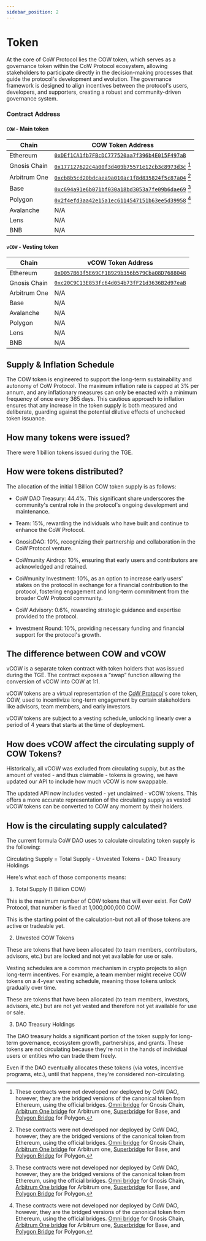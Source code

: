 ```yaml
---
sidebar_position: 2
---
```


# Token

At the core of CoW Protocol lies the COW token, which serves as a governance token within the CoW Protocol ecosystem, allowing stakeholders to participate directly in the decision-making processes that guide the protocol's development and evolution. The governance framework is designed to align incentives between the protocol's users, developers, and supporters, creating a robust and community-driven governance system.

### Contract Address

#### `COW` - Main token

| **Chain**    | **COW Token Address**                                                                                                                     |
| ------------ | ----------------------------------------------------------------------------------------------------------------------------------------- |
| Ethereum     | [`0xDEf1CA1fb7FBcDC777520aa7f396b4E015F497aB`](https://etherscan.io/token/0xDEf1CA1fb7FBcDC777520aa7f396b4E015F497aB)                     |
| Gnosis Chain | [`0x177127622c4a00f3d409b75571e12cb3c8973d3c`](https://gnosisscan.io/token/0x177127622c4a00f3d409b75571e12cb3c8973d3c) [^bridgedTokens]   |
| Arbitrum One | [`0xcb8b5cd20bdcaea9a010ac1f8d835824f5c87a04`](https://arbiscan.io/token/0xcb8b5cd20bdcaea9a010ac1f8d835824f5c87a04) [^bridgedTokens]     |
| Base         | [`0xc694a91e6b071bf030a18bd3053a7fe09b6dae69`](https://basescan.org/token/0xc694a91e6b071bf030a18bd3053a7fe09b6dae69) [^bridgedTokens]    |
| Polygon      | [`0x2f4efd3aa42e15a1ec6114547151b63ee5d39958`](https://polygonscan.com/token/0x2f4efd3aa42e15a1ec6114547151b63ee5d39958) [^bridgedTokens] |
| Avalanche    | N/A                                                                                                                                       |
| Lens         | N/A                                                                                                                                       |
| BNB          | N/A                                                                                                                                       |

[^bridgedTokens]:
    These contracts were not developed nor deployed by CoW DAO, however, they are the bridged versions of the canonical token from Ethereum, using the official bridges.
    [Omni bridge](https://gnosisscan.io/address/0xf6A78083ca3e2a662D6dd1703c939c8aCE2e268d#code) for Gnosis Chain, [Arbitrum One bridge](https://arbiscan.io/address/0x09e9222e96e7b4ae2a407b98d48e330053351eee#code) for Arbitrum one, [Superbridge](https://basescan.org/tx/0xf76a915b7db279a4e559dbc382462e23cb63615f3d3a87ddf36bd96cedf4ca56) for Base, and [Polygon Bridge](https://portal.polygon.technology/bridge) for Polygon.

#### `vCOW` - Vesting token

| **Chain**    | **vCOW Token Address**                                                                                                 |
| ------------ | ---------------------------------------------------------------------------------------------------------------------- |
| Ethereum     | [`0xD057B63f5E69CF1B929b356b579Cba08D7688048`](https://etherscan.io/token/0xD057B63f5E69CF1B929b356b579Cba08D7688048)  |
| Gnosis Chain | [`0xc20C9C13E853fc64d054b73fF21d3636B2d97eaB`](https://gnosisscan.io/token/0xc20C9C13E853fc64d054b73fF21d3636B2d97eaB) |
| Arbitrum One | N/A                                                                                                                    |
| Base         | N/A                                                                                                                    |
| Avalanche    | N/A                                                                                                                    |
| Polygon      | N/A                                                                                                                    |
| Lens         | N/A                                                                                                                    |
| BNB          | N/A                                                                                                                    |

## Supply & Inflation Schedule

The COW token is engineered to support the long-term sustainability and autonomy of CoW Protocol. The maximum inflation rate is capped at 3% per annum, and any inflationary measures can only be enacted with a minimum frequency of once every 365 days. This cautious approach to inflation ensures that any increase in the token supply is both measured and deliberate, guarding against the potential dilutive effects of unchecked token issuance.

## How many tokens were issued?

There were 1 billion tokens issued during the TGE.

## How were tokens distributed?

The allocation of the initial 1 Billion COW token supply is as follows:

- CoW DAO Treasury: 44.4%. This significant share underscores the community's central role in the protocol's ongoing development and maintenance.

- Team: 15%, rewarding the individuals who have built and continue to enhance the CoW Protocol.

- GnosisDAO: 10%, recognizing their partnership and collaboration in the CoW Protocol venture.

- CoWmunity Airdrop: 10%, ensuring that early users and contributors are acknowledged and retained.

- CoWmunity Investment: 10%, as an option to increase early users' stakes on the protocol in exchange for a financial contribution to the protocol, fostering engagement and long-term commitment from the broader CoW Protocol community.

- CoW Advisory: 0.6%, rewarding strategic guidance and expertise provided to the protocol.

- Investment Round: 10%, providing necessary funding and financial support for the protocol's growth.

## The difference between COW and vCOW

vCOW is a separate token contract with token holders that was issued during the TGE. The contract exposes a “swap” function allowing the conversion of vCOW into COW at 1:1.

vCOW tokens are a virtual representation of the [CoW Protocol](https://docs.cow.fi/governance/token)'s core token, COW, used to incentivize long-term engagement by certain stakeholders like advisors, team members, and early investors.

vCOW tokens are subject to a vesting schedule, unlocking linearly over a period of 4 years that starts at the time of deployment.

## How does vCOW affect the circulating supply of COW Tokens?

Historically, all vCOW was excluded from circulating supply, but as the amount of vested - and thus claimable - tokens is growing, we have updated our API to include how much vCOW is now swappable.

The updated API now includes vested - yet unclaimed - vCOW tokens. This offers a more accurate representation of the circulating supply as vested vCOW tokens can be converted to COW any moment by their holders.

## How is the circulating supply calculated?

The current formula CoW DAO uses to calculate circulating token supply is the following:

Circulating Supply = Total Supply - Unvested Tokens - DAO Treasury Holdings

Here's what each of those components means:

1. Total Supply (1 Billion COW)

This is the maximum number of COW tokens that will ever exist. For CoW Protocol, that number is fixed at 1,000,000,000 COW.

This is the starting point of the calculation-but not all of those tokens are active or tradeable yet.

2. Unvested COW Tokens

These are tokens that have been allocated (to team members, contributors, advisors, etc.) but are locked and not yet available for use or sale.

Vesting schedules are a common mechanism in crypto projects to align long-term incentives. For example, a team member might receive COW tokens on a 4-year vesting schedule, meaning those tokens unlock gradually over time.

These are tokens that have been allocated (to team members, investors, advisors, etc.) but are not yet vested and therefore not yet available for use or sale.

3. DAO Treasury Holdings

The DAO treasury holds a significant portion of the token supply for long-term governance, ecosystem growth, partnerships, and grants. These tokens are not circulating because they're not in the hands of individual users or entities who can trade them freely.

Even if the DAO eventually allocates these tokens (via votes, incentive programs, etc.), until that happens, they're considered non-circulating.
